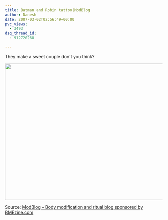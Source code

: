 ```yaml
---
title: Batman and Robin tattoo|ModBlog
author: Danesh
date: 2007-03-02T02:56:49+00:00
pvc_views:
  - 3493
dsq_thread_id:
  - 912720268

---
```

They make a sweet couple don't you think?

<img loading="lazy" src="http://modblog.bmezine.com/wp-content/uploads/200703011934-pix1.jpg" height="435" width="550" /> 

Source: [ModBlog &#8211; Body modification and ritual blog sponsored by BMEzine.com][1]

 [1]: http://modblog.bmezine.com/2007/03/02/first-thoughts-46/